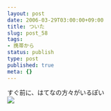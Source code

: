 ```yaml
---
layout: post
date: 2006-03-29T03:00:00+09:00
title: ついた
slug: post_58
tags:
- 携帯から
status: publish
type: post
published: true
meta: {}
---
```

<div class="caption">すぐ前に、はてなの方々がいるぽい
</div>
<div class="photo"><img src="/images/uploads/blog-photo-1143592664.97-0.jpg" /></div>
